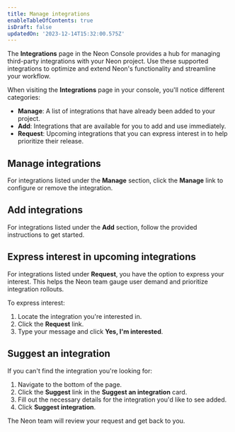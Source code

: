 ```yaml
---
title: Manage integrations
enableTableOfContents: true
isDraft: false
updatedOn: '2023-12-14T15:32:00.575Z'
---
```


The **Integrations** page in the Neon Console provides a hub for managing third-party integrations with your Neon project. Use these supported integrations to optimize and extend Neon's functionality and streamline your workflow.

When visiting the **Integrations** page in your console, you'll notice different categories:

- **Manage**: A list of integrations that have already been added to your project.
- **Add**: Integrations that are available for you to add and use immediately.
- **Request**: Upcoming integrations that you can express interest in to help prioritize their release.

## Manage integrations

For integrations listed under the **Manage** section, click the **Manage** link to configure or remove the integration.

## Add integrations

For integrations listed under the **Add** section, follow the provided instructions to get started.

## Express interest in upcoming integrations

For integrations listed under **Request**, you have the option to express your interest. This helps the Neon team gauge user demand and prioritize integration rollouts.

To express interest:

1. Locate the integration you're interested in.
2. Click the **Request** link.
3. Type your message and click **Yes, I'm interested**.

## Suggest an integration

If you can't find the integration you're looking for:

1. Navigate to the bottom of the page.
2. Click the **Suggest** link in the **Suggest an integration** card.
3. Fill out the necessary details for the integration you'd like to see added.
4. Click **Suggest integration**.

The Neon team will review your request and get back to you.
